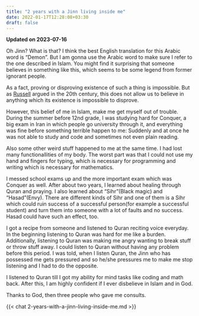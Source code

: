 ```yaml
---
title: "2 years with a Jinn living inside me"
date: 2022-01-17T12:28:08+03:30
draft: false 
---
```


**Updated on 2023-07-16**

Oh Jinn? What is that? I think the best English translation for this Arabic word is “Demon”. But I am gonna use the Arabic word to make sure I refer to the one described in Islam. You might find it surprising that someone believes in something like this, which seems to be some legend from former ignorant people.

As a fact, proving or disproving existence of such a thing is impossible. But as [Russell](https://en.wikipedia.org/wiki/Bertrand_Russell) argued in the 20th century, this does not allow us to believe in anything which its existence is impossible to disprove.

However, this belief of me in Islam, make me get myself out of trouble. During the summer before 12nd grade, I was studying hard for Conquer, a big exam in Iran in which people go university through it, and everything was fine before something terrible happen to me: Suddenly and at once he was not able to study and code and sometimes not even plain reading.

Also some other weird stuff happened to me at the same time. I had lost many functionallities of my body. The worst part was that I could not use my hand and fingers for typing, which is necessary for programming and writing which is necessary for mathematics.

I messed school exams up and the more important exam which was Conquer as well. After about two years, I learned about healing through Quran and praying. I also learned about “Sihr”(Black magic) and “Hasad”(Envy). There are different kinds of Sihr and one of them is a Sihr which could ruin success of a successful person(for example a successful student) and turn them into someone with a lot of faults and no success. Hasad could have such an effect, too.

I got a recipe from someone and listened to Quran reciting voice everyday. In the beginning listening to Quran was hard for me like a burden. Additionally, listening to Quran was making me angry wanting to break stuff or throw stuff away. I could listen to Quran without having any problem before this period. I was told, when I listen Quran, the Jinn who has possessed me gets pressured and so he/she pressures me to make me stop listening and I had to do the opposite.

I listened to Quran till I got my ability for mind tasks like coding and math back. After this, I am highly confident if I ever disbelieve in Islam and in God. 

Thanks to God, then three people who gave me consults.


{{< chat 2-years-with-a-jinn-living-inside-me.md >}}
